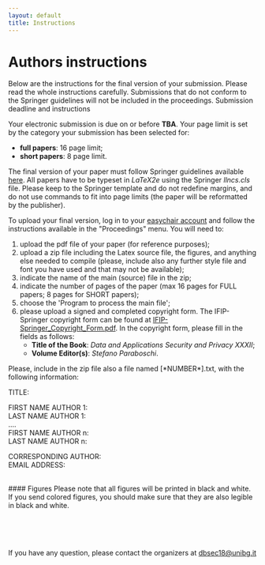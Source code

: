 ```yaml
---
layout: default
title: Instructions
---
```


# Authors instructions

Below are the instructions for the final version of your submission.
Please read the whole instructions carefully. Submissions that do not conform to the Springer guidelines will not be included in the proceedings.
Submission deadline and instructions

Your electronic submission is due on or before **TBA**. Your page limit is set by the category your submission has been selected for:
* **full papers**: 16 page limit;
* **short papers**: 8 page limit.

The final version of your paper must follow Springer guidelines available [here](https://www.springer.com/it/computer-science/lncs/conference-proceedings-guidelines).
All papers have to be typeset in _LaTeX2e_ using the Springer _llncs.cls_ file.
Please keep to the Springer template and do not redefine margins, and do not use commands to fit into page limits (the paper will be reformatted by the publisher).

To upload your final version, log in to your [easychair account](https://easychair.org) and follow the instructions available in the "Proceedings" menu.
You will need to:

1. upload the pdf file of your paper (for reference purposes);
2. upload a zip file including the Latex source file, the figures, and anything else needed to compile (please, include also any further style file and font you have used and that may not be available);
3. indicate the name of the main (source) file in the zip;
4. indicate the number of pages of the paper (max 16 pages for FULL papers; 8 pages for SHORT papers);
5. choose the 'Program to process the main file';
6. please upload a signed and completed copyright form. The IFIP-Springer copyright form can be found at [IFIP-Springer_Copyright_Form.pdf](ftp://ftp.springer.de/pub/tex/latex/llncs/IFIP-Springer_Copyright_Form.pdf).
   In the copyright form, please fill in the fields as follows:
   * __Title of the Book__: _Data and Applications Security and Privacy XXXII_;
   * __Volume Editor(s)__: _Stefano Paraboschi_.

Please, include in the zip file also a file named [\*NUMBER\*].txt, with the following information:

TITLE:

FIRST NAME AUTHOR 1:  
LAST NAME AUTHOR 1:  
....  
FIRST NAME AUTHOR n:  
LAST NAME AUTHOR n:  

CORRESPONDING AUTHOR:  
EMAIL ADDRESS:  

<br>
#### Figures
Please note that all figures will be printed in black and white. If you send colored figures, you should make sure that they are also legible in black and white. 

<br><br><br>

If you have any question, please contact the organizers at [dbsec18@unibg.it](mailto:dbsec18@unibg.it)

